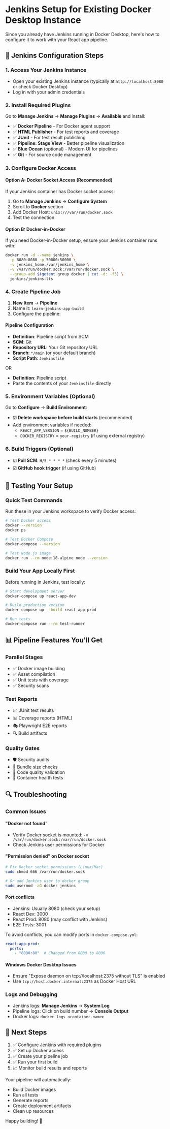 # Jenkins Setup for Existing Docker Desktop Instance

Since you already have Jenkins running in Docker Desktop, here's how to configure it to work with your React app pipeline.

## 🔧 Jenkins Configuration Steps

### 1. Access Your Jenkins Instance
- Open your existing Jenkins instance (typically at `http://localhost:8080` or check Docker Desktop)
- Log in with your admin credentials

### 2. Install Required Plugins
Go to **Manage Jenkins** → **Manage Plugins** → **Available** and install:

- ✅ **Docker Pipeline** - For Docker agent support
- ✅ **HTML Publisher** - For test reports and coverage
- ✅ **JUnit** - For test result publishing
- ✅ **Pipeline: Stage View** - Better pipeline visualization
- ✅ **Blue Ocean** (optional) - Modern UI for pipelines
- ✅ **Git** - For source code management

### 3. Configure Docker Access

#### Option A: Docker Socket Access (Recommended)
If your Jenkins container has Docker socket access:

1. Go to **Manage Jenkins** → **Configure System**
2. Scroll to **Docker** section
3. Add Docker Host: `unix:///var/run/docker.sock`
4. Test the connection

#### Option B: Docker-in-Docker
If you need Docker-in-Docker setup, ensure your Jenkins container runs with:
```bash
docker run -d --name jenkins \
  -p 8080:8080 -p 50000:50000 \
  -v jenkins_home:/var/jenkins_home \
  -v /var/run/docker.sock:/var/run/docker.sock \
  --group-add $(getent group docker | cut -d: -f3) \
  jenkins/jenkins:lts
```

### 4. Create Pipeline Job

1. **New Item** → **Pipeline**
2. Name it: `learn-jenkins-app-build`
3. Configure the pipeline:

#### Pipeline Configuration
- **Definition**: Pipeline script from SCM
- **SCM**: Git
- **Repository URL**: Your Git repository URL
- **Branch**: `*/main` (or your default branch)
- **Script Path**: `Jenkinsfile`

OR

- **Definition**: Pipeline script
- Paste the contents of your `Jenkinsfile` directly

### 5. Environment Variables (Optional)
Go to **Configure** → **Build Environment**:
- ☑️ **Delete workspace before build starts** (recommended)
- Add environment variables if needed:
  - `REACT_APP_VERSION` = `${BUILD_NUMBER}`
  - `DOCKER_REGISTRY` = `your-registry` (if using external registry)

### 6. Build Triggers (Optional)
- ☑️ **Poll SCM**: `H/5 * * * *` (check every 5 minutes)
- ☑️ **GitHub hook trigger** (if using GitHub)

## 🚀 Testing Your Setup

### Quick Test Commands
Run these in your Jenkins workspace to verify Docker access:

```bash
# Test Docker access
docker --version
docker ps

# Test Docker Compose
docker-compose --version

# Test Node.js image
docker run --rm node:18-alpine node --version
```

### Build Your App Locally First
Before running in Jenkins, test locally:

```bash
# Start development server
docker-compose up react-app-dev

# Build production version
docker-compose up --build react-app-prod

# Run tests
docker-compose run --rm test-runner
```

## 📊 Pipeline Features You'll Get

### Parallel Stages
- ✅ Docker image building
- ✅ Asset compilation  
- ✅ Unit tests with coverage
- ✅ Security scans

### Test Reports
- 📈 JUnit test results
- 📊 Coverage reports (HTML)
- 🎭 Playwright E2E reports
- 🔍 Build artifacts

### Quality Gates
- 🛡️ Security audits
- 📏 Bundle size checks
- 🧹 Code quality validation
- 🐳 Container health tests

## 🔍 Troubleshooting

### Common Issues

#### "Docker not found"
- Verify Docker socket is mounted: `-v /var/run/docker.sock:/var/run/docker.sock`
- Check Jenkins user permissions for Docker

#### "Permission denied" on Docker socket
```bash
# Fix Docker socket permissions (Linux/Mac)
sudo chmod 666 /var/run/docker.sock

# Or add Jenkins user to docker group
sudo usermod -aG docker jenkins
```

#### Port conflicts
- Jenkins: Usually 8080 (check your setup)
- React Dev: 3000
- React Prod: 8080 (may conflict with Jenkins)
- E2E Tests: 3001

To avoid conflicts, you can modify ports in `docker-compose.yml`:
```yaml
react-app-prod:
  ports:
    - "8090:80"  # Changed from 8080 to 8090
```

#### Windows Docker Desktop Issues
- Ensure "Expose daemon on tcp://localhost:2375 without TLS" is enabled
- Use `tcp://host.docker.internal:2375` as Docker Host URL

### Logs and Debugging
- Jenkins logs: **Manage Jenkins** → **System Log**
- Pipeline logs: Click on build number → **Console Output**
- Docker logs: `docker logs <container-name>`

## 🎯 Next Steps

1. ✅ Configure Jenkins with required plugins
2. ✅ Set up Docker access
3. ✅ Create your pipeline job
4. ✅ Run your first build
5. 📈 Monitor build results and reports

Your pipeline will automatically:
- Build Docker images
- Run all tests
- Generate reports
- Create deployment artifacts
- Clean up resources

Happy building! 🚀
